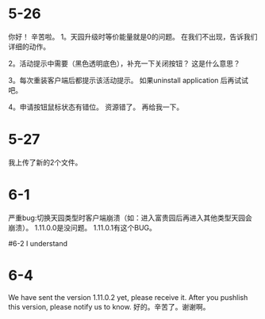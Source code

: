 
# 5-26
你好！ 辛苦啦。
1。天园升级时等价能量就是0的问题。
在我们不出现，告诉我们详细的动作。

2。活动提示中需要（黑色透明底色），补充一下关闭按钮？
    这是什么意思？

3。每次重装客户端后都提示该活动提示。
    如果uninstall application 后再试试吧。

4。申请按钮鼠标状态有错位。
    资源错了。 再给我一下。
   
# 5-27
我上传了新的2个文件。

# 6-1
严重bug:切换天园类型时客户端崩溃（如：进入富贵园后再进入其他类型天园会崩溃）。
1.11.0.0是没问题。 1.11.0.1有这个BUG。

#6-2
I understand

# 6-4
We have sent the version 1.11.0.2 yet, please receive it. After you pushlish this version, please notify us to know.
好的。辛苦了。谢谢啊。
